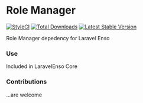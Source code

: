 # Role Manager
[![StyleCI](https://styleci.io/repos/94814370/shield?branch=master)](https://styleci.io/repos/94814370)
[![Total Downloads](https://poser.pugx.org/laravel-enso/rolemanager/downloads)](https://packagist.org/packages/laravel-enso/rolemanager)
[![Latest Stable Version](https://poser.pugx.org/laravel-enso/rolemanager/version)](https://packagist.org/packages/laravel-enso/rolemanager)

Role Manager depedency for Laravel Enso

### Use

Included in LaravelEnso Core

### Contributions

...are welcome
